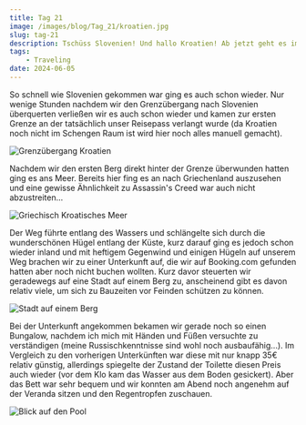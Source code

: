 ```yaml
---
title: Tag 21
image: /images/blog/Tag_21/kroatien.jpg
slug: tag-21
description: Tschüss Slovenien! Und hallo Kroatien! Ab jetzt geht es immer am Meer entlang.
tags: 
    - Traveling
date: 2024-06-05
---
```


So schnell wie Slovenien gekommen war ging es auch schon wieder. Nur wenige Stunden nachdem wir den Grenzübergang nach Slovenien überquerten verließen wir es auch schon wieder und kamen zur ersten Grenze an der tatsächlich unser Reisepass verlangt wurde (da Kroatien noch nicht im Schengen Raum ist wird hier noch alles manuell gemacht).

![Grenzübergang Kroatien](/images/blog/Tag_21/kroatien.jpg)

Nachdem wir den ersten Berg direkt hinter der Grenze überwunden hatten ging es ans Meer. Bereits hier fing es an nach Griechenland auszusehen und eine gewisse Ähnlichkeit zu Assassin's Creed war auch nicht abzustreiten...

![Griechisch Kroatisches Meer](/images/blog/Tag_21/meer.jpg)

Der Weg führte entlang des Wassers und schlängelte sich durch die wunderschönen Hügel entlang der Küste, kurz darauf ging es jedoch schon wieder inland und mit heftigem Gegenwind und einigen Hügeln auf unserem Weg brachen wir zu einer Unterkunft auf, die wir auf Booking.com gefunden hatten aber noch nicht buchen wollten.
Kurz davor steuerten wir geradewegs auf eine Stadt auf einem Berg zu, anscheinend gibt es davon relativ viele, um sich zu Bauzeiten vor Feinden schützen zu können.

![Stadt auf einem Berg](/images/blog/Tag_21/stadt-auf-berg.jpg)

Bei der Unterkunft angekommen bekamen wir gerade noch so einen Bungalow, nachdem ich mich mit Händen und Füßen versuchte zu verständigen (meine Russischkenntnisse sind wohl noch ausbaufähig...).
Im Vergleich zu den vorherigen Unterkünften war diese mit nur knapp 35€ relativ günstig, allerdings spiegelte der Zustand der Toilette diesen Preis auch wieder (vor dem Klo kam das Wasser aus dem Boden gesickert). Aber das Bett war sehr bequem und wir konnten am Abend noch angenehm auf der Veranda sitzen und den Regentropfen zuschauen.

![Blick auf den Pool](/images/blog/Tag_21/bungalow.jpg)